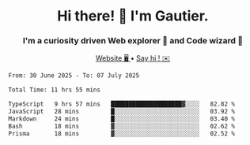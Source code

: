<h1 align="center">Hi there! 👋 I'm Gautier.</h1>
<h3 align="center">I'm a curiosity driven Web explorer 🚀 and Code wizard 🧙</h3>

<p align="center">
  <a href="https://xisabla.github.io/">Website 🖥️ </a> •
  <a href="mailto:xisabla.dev@gmail.com">Say hi ! ✉️</a>
</p>

<!--START_SECTION:waka-->

```txt
From: 30 June 2025 - To: 07 July 2025

Total Time: 11 hrs 55 mins

TypeScript   9 hrs 57 mins   ████████████████████▓░░░░   82.82 %
JavaScript   28 mins         █░░░░░░░░░░░░░░░░░░░░░░░░   03.92 %
Markdown     24 mins         █░░░░░░░░░░░░░░░░░░░░░░░░   03.40 %
Bash         18 mins         ▓░░░░░░░░░░░░░░░░░░░░░░░░   02.62 %
Prisma       18 mins         ▓░░░░░░░░░░░░░░░░░░░░░░░░   02.52 %
```

<!--END_SECTION:waka-->
